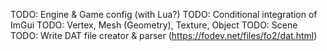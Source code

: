 TODO: Engine & Game config (with Lua?)
TODO: Conditional integration of ImGui
TODO: Vertex, Mesh (Geometry), Texture, Object
TODO: Scene
TODO: Write DAT file creator & parser (https://fodev.net/files/fo2/dat.html)

